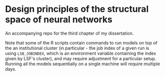 # Design principles of the structural space of neural networks

An accompanying repo for the third chapter of my dissertation. 

Note that some of the R scripts contain commands to run models on top of the an institutional cluster (in particular - the job index of a given run is using `LSB_JOBINDEX`, which is an environment variable containing the index given by LSF's cluster), and may require adjustment for a particular setup.
Running all the models sequentially on a single machine will require multiple days.
